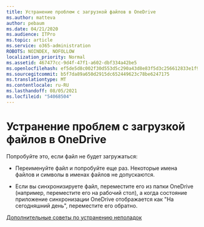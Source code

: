 ```yaml
---
title: Устранение проблем с загрузкой файлов в OneDrive
ms.author: matteva
author: pebaum
ms.date: 04/21/2020
ms.audience: ITPro
ms.topic: article
ms.service: o365-administration
ROBOTS: NOINDEX, NOFOLLOW
localization_priority: Normal
ms.assetid: 467477cc-9d4f-47f1-a602-dbf334a42be5
ms.openlocfilehash: ef5de5d8c002f30d553d5c290a43d8e83f5d3c256612833e1f90ca65b6508e09
ms.sourcegitcommit: b5f7da89a650d2915dc652449623c78be6247175
ms.translationtype: MT
ms.contentlocale: ru-RU
ms.lasthandoff: 08/05/2021
ms.locfileid: "54068504"
---
```

# <a name="fix-problems-uploading-files-to-onedrive"></a>Устранение проблем с загрузкой файлов в OneDrive

Попробуйте это, если файл не будет загружаться:
  
- Переименуйте файл и попробуйте еще раз. Некоторые имена файлов и символы в именах файлов не допускаются. 
    
- Если вы синхронизируете файл, переместите его из папки OneDrive (например, переместите его на рабочий стол), а когда состояние приложение синхронизации OneDrive отображается как "На сегодняшний день", переместите его обратно. 
    
[Дополнительные советы по устранению неполадок](https://go.microsoft.com/fwlink/?linkid=873155)
  

